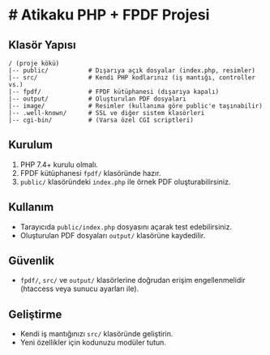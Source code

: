 # # Atikaku PHP + FPDF Projesi

## Klasör Yapısı

```
/ (proje kökü)
|-- public/           # Dışarıya açık dosyalar (index.php, resimler)
|-- src/              # Kendi PHP kodlarınız (iş mantığı, controller vs.)
|-- fpdf/             # FPDF kütüphanesi (dışarıya kapalı)
|-- output/           # Oluşturulan PDF dosyaları
|-- image/            # Resimler (kullanıma göre public'e taşınabilir)
|-- .well-known/      # SSL ve diğer sistem klasörleri
|-- cgi-bin/          # (Varsa özel CGI scriptleri)
```

## Kurulum

1. PHP 7.4+ kurulu olmalı.
2. FPDF kütüphanesi `fpdf/` klasöründe hazır.
3. `public/` klasöründeki `index.php` ile örnek PDF oluşturabilirsiniz.

## Kullanım

- Tarayıcıda `public/index.php` dosyasını açarak test edebilirsiniz.
- Oluşturulan PDF dosyaları `output/` klasörüne kaydedilir.

## Güvenlik

- `fpdf/`, `src/` ve `output/` klasörlerine doğrudan erişim engellenmelidir (htaccess veya sunucu ayarları ile).

## Geliştirme

- Kendi iş mantığınızı `src/` klasöründe geliştirin.
- Yeni özellikler için kodunuzu modüler tutun.
